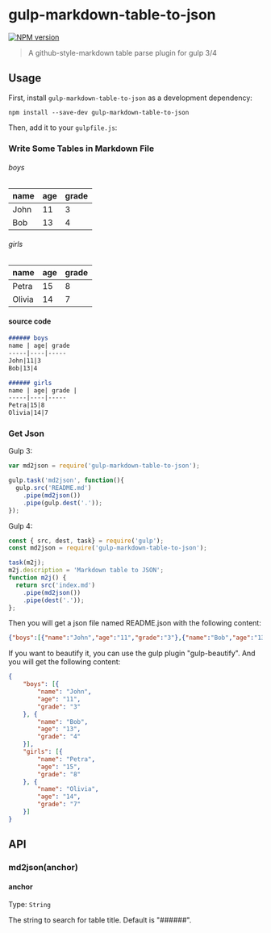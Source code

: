 # gulp-markdown-table-to-json
[![NPM version][npm-image]][npm-url]
> A github-style-markdown table parse plugin for gulp 3/4

## Usage

First, install `gulp-markdown-table-to-json` as a development dependency:

```shell
npm install --save-dev gulp-markdown-table-to-json
```

Then, add it to your `gulpfile.js`:

### Write Some Tables in Markdown File
###### boys
name | age| grade 
-----|----|-----
John|11|3
Bob|13|4

###### girls
name | age| grade | 
-----|----|-----
Petra|15|8
Olivia|14|7

#### source code
```markdown
###### boys
name | age| grade 
-----|----|-----
John|11|3
Bob|13|4

###### girls
name | age| grade | 
-----|----|-----
Petra|15|8
Olivia|14|7
```

### Get Json

Gulp 3:

```javascript
var md2json = require('gulp-markdown-table-to-json');

gulp.task('md2json', function(){
  gulp.src('README.md')
    .pipe(md2json())
    .pipe(gulp.dest('.'));
});
```

Gulp 4:

```javascript
const { src, dest, task} = require('gulp');
const md2json = require('gulp-markdown-table-to-json');

task(m2j);
m2j.description = 'Markdown table to JSON';
function m2j() {
  return src('index.md')
    .pipe(md2json())
    .pipe(dest('.'));
};
```

Then you will get a json file named README.json with the following content:
```json
{"boys":[{"name":"John","age":"11","grade":"3"},{"name":"Bob","age":"13","grade":"4"}],"girls":[{"name":"Petra","age":"15","grade":"8"},{"name":"Olivia","age":"14","grade":"7"}]}
```
If you want to beautify it, you can use the gulp plugin "gulp-beautify". And you will get the following content:
```json
{
    "boys": [{
        "name": "John",
        "age": "11",
        "grade": "3"
    }, {
        "name": "Bob",
        "age": "13",
        "grade": "4"
    }],
    "girls": [{
        "name": "Petra",
        "age": "15",
        "grade": "8"
    }, {
        "name": "Olivia",
        "age": "14",
        "grade": "7"
    }]
}
```
## API

### md2json(anchor)

#### anchor
Type: `String`

The string to search for table title. Default is "######".






[npm-url]: https://npmjs.org/package/gulp-markdown-table-to-json
[npm-image]: http://img.shields.io/npm/v/gulp-markdown-table-to-json.svg
